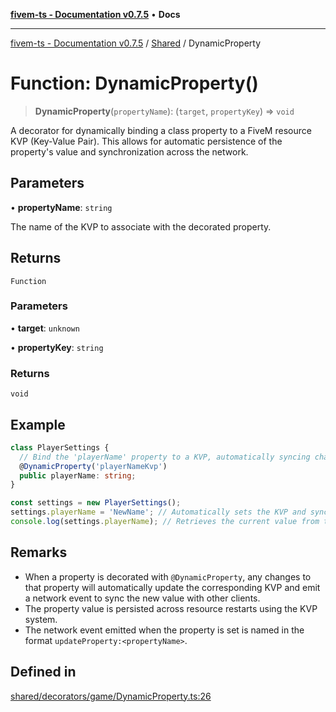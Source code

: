 [**fivem-ts - Documentation v0.7.5**](../../../README.md) • **Docs**

***

[fivem-ts - Documentation v0.7.5](../../../README.md) / [Shared](../README.md) / DynamicProperty

# Function: DynamicProperty()

> **DynamicProperty**(`propertyName`): (`target`, `propertyKey`) => `void`

A decorator for dynamically binding a class property to a FiveM resource KVP (Key-Value Pair).
This allows for automatic persistence of the property's value and synchronization across the network.

## Parameters

• **propertyName**: `string`

The name of the KVP to associate with the decorated property.

## Returns

`Function`

### Parameters

• **target**: `unknown`

• **propertyKey**: `string`

### Returns

`void`

## Example

```ts
class PlayerSettings {
  // Bind the 'playerName' property to a KVP, automatically syncing changes across the network.
  @DynamicProperty('playerNameKvp')
  public playerName: string;
}

const settings = new PlayerSettings();
settings.playerName = 'NewName'; // Automatically sets the KVP and syncs across the network
console.log(settings.playerName); // Retrieves the current value from the KVP
```

## Remarks

- When a property is decorated with `@DynamicProperty`, any changes to that property will automatically update
  the corresponding KVP and emit a network event to sync the new value with other clients.
- The property value is persisted across resource restarts using the KVP system.
- The network event emitted when the property is set is named in the format `updateProperty:<propertyName>`.

## Defined in

[shared/decorators/game/DynamicProperty.ts:26](https://github.com/Purpose-Dev/fivem-ts/blob/main/src/shared/decorators/game/DynamicProperty.ts#L26)
